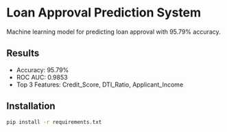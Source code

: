 # Loan Approval Prediction System

Machine learning model for predicting loan approval with 95.79% accuracy.

## Results
- Accuracy: 95.79%
- ROC AUC: 0.9853
- Top 3 Features: Credit_Score, DTI_Ratio, Applicant_Income

## Installation
```bash
pip install -r requirements.txt